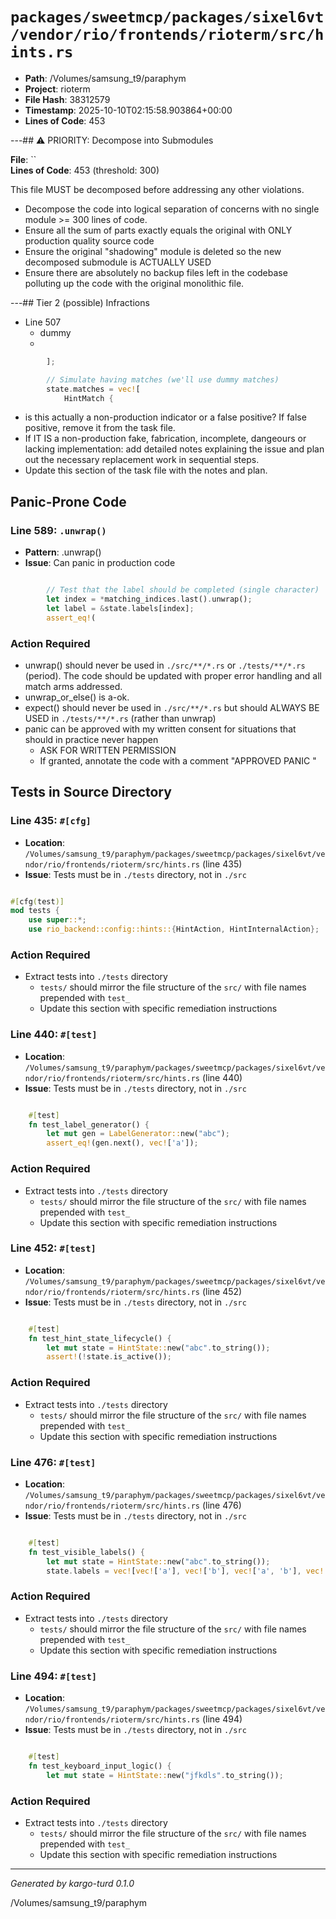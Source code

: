 # `packages/sweetmcp/packages/sixel6vt/vendor/rio/frontends/rioterm/src/hints.rs`

- **Path**: /Volumes/samsung_t9/paraphym
- **Project**: rioterm
- **File Hash**: 38312579  
- **Timestamp**: 2025-10-10T02:15:58.903864+00:00  
- **Lines of Code**: 453

---## ⚠️ PRIORITY: Decompose into Submodules

**File**: ``  
**Lines of Code**: 453 (threshold: 300)

This file MUST be decomposed before addressing any other violations.

- Decompose the code into logical separation of concerns with no single module >= 300 lines of code. 
- Ensure all the sum of parts exactly equals the original with ONLY production quality source code
- Ensure the original "shadowing" module is deleted so the new decomposed submodule is ACTUALLY USED
- Ensure there are absolutely no backup files left in the codebase polluting up the code with the original monolithic file.

---## Tier 2 (possible) Infractions 


- Line 507
  - dummy
  - 

```rust
        ];

        // Simulate having matches (we'll use dummy matches)
        state.matches = vec![
            HintMatch {
```

- is this actually a non-production indicator or a false positive? If false positive, remove it from the task file.
- If IT IS a non-production fake, fabrication, incomplete, dangeours or lacking implementation: add detailed notes explaining the issue and plan out the necessary replacement work in sequential steps. 
- Update this section of the task file with the notes and plan.

## Panic-Prone Code


### Line 589: `.unwrap()`

- **Pattern**: .unwrap()
- **Issue**: Can panic in production code

```rust

        // Test that the label should be completed (single character)
        let index = *matching_indices.last().unwrap();
        let label = &state.labels[index];
        assert_eq!(
```

### Action Required

- unwrap() should never be used in `./src/**/*.rs` or `./tests/**/*.rs` (period). The code should be updated with proper error handling and all match arms addressed.
- unwrap_or_else() is a-ok. 
- expect() should never be used in `./src/**/*.rs` but should ALWAYS BE USED in `./tests/**/*.rs` (rather than unwrap)
- panic can be approved with my written consent for situations that should in practice never happen  
  - ASK FOR WRITTEN PERMISSION
  - If granted, annotate the code with a comment "APPROVED PANIC "

## Tests in Source Directory


### Line 435: `#[cfg]`

- **Location**: `/Volumes/samsung_t9/paraphym/packages/sweetmcp/packages/sixel6vt/vendor/rio/frontends/rioterm/src/hints.rs` (line 435)
- **Issue**: Tests must be in `./tests` directory, not in `./src`

```rust

#[cfg(test)]
mod tests {
    use super::*;
    use rio_backend::config::hints::{HintAction, HintInternalAction};
```

### Action Required

- Extract tests into `./tests` directory
  - `tests/` should mirror the file structure of the `src/` with file names prepended with `test_`
  - Update this section with specific remediation instructions
  


### Line 440: `#[test]`

- **Location**: `/Volumes/samsung_t9/paraphym/packages/sweetmcp/packages/sixel6vt/vendor/rio/frontends/rioterm/src/hints.rs` (line 440)
- **Issue**: Tests must be in `./tests` directory, not in `./src`

```rust

    #[test]
    fn test_label_generator() {
        let mut gen = LabelGenerator::new("abc");
        assert_eq!(gen.next(), vec!['a']);
```

### Action Required

- Extract tests into `./tests` directory
  - `tests/` should mirror the file structure of the `src/` with file names prepended with `test_`
  - Update this section with specific remediation instructions
  


### Line 452: `#[test]`

- **Location**: `/Volumes/samsung_t9/paraphym/packages/sweetmcp/packages/sixel6vt/vendor/rio/frontends/rioterm/src/hints.rs` (line 452)
- **Issue**: Tests must be in `./tests` directory, not in `./src`

```rust

    #[test]
    fn test_hint_state_lifecycle() {
        let mut state = HintState::new("abc".to_string());
        assert!(!state.is_active());
```

### Action Required

- Extract tests into `./tests` directory
  - `tests/` should mirror the file structure of the `src/` with file names prepended with `test_`
  - Update this section with specific remediation instructions
  


### Line 476: `#[test]`

- **Location**: `/Volumes/samsung_t9/paraphym/packages/sweetmcp/packages/sixel6vt/vendor/rio/frontends/rioterm/src/hints.rs` (line 476)
- **Issue**: Tests must be in `./tests` directory, not in `./src`

```rust

    #[test]
    fn test_visible_labels() {
        let mut state = HintState::new("abc".to_string());
        state.labels = vec![vec!['a'], vec!['b'], vec!['a', 'b'], vec!['a', 'c']];
```

### Action Required

- Extract tests into `./tests` directory
  - `tests/` should mirror the file structure of the `src/` with file names prepended with `test_`
  - Update this section with specific remediation instructions
  


### Line 494: `#[test]`

- **Location**: `/Volumes/samsung_t9/paraphym/packages/sweetmcp/packages/sixel6vt/vendor/rio/frontends/rioterm/src/hints.rs` (line 494)
- **Issue**: Tests must be in `./tests` directory, not in `./src`

```rust

    #[test]
    fn test_keyboard_input_logic() {
        let mut state = HintState::new("jfkdls".to_string());

```

### Action Required

- Extract tests into `./tests` directory
  - `tests/` should mirror the file structure of the `src/` with file names prepended with `test_`
  - Update this section with specific remediation instructions
  

---

*Generated by kargo-turd 0.1.0*

/Volumes/samsung_t9/paraphym